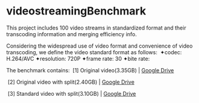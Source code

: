 # videostreamingBenchmark
This project includes 100 video streams in standardized format and their transcoding information and merging efficiency info.

Considering the widespread use of video format and convenience of video transcoding, we define the video standard format as follows: 
  &nbsp;✦codec: H.264/AVC
  ✦resolution: 720P
  ✦frame rate: 30
  ✦bite rate: 
  
The benchmark contains:
  &nbsp;[1] Original video(3.35GB) | [Google Drive](https://drive.google.com/drive/u/1/my-drive)
  
  &nbsp;[2] Original video with split(2.40GB) | [Google Drive](https://drive.google.com/drive/u/1/my-drive)
  
  &nbsp;[3] Standard video with split(3.10GB) | [Google Drive](https://drive.google.com/drive/u/1/my-drive)
